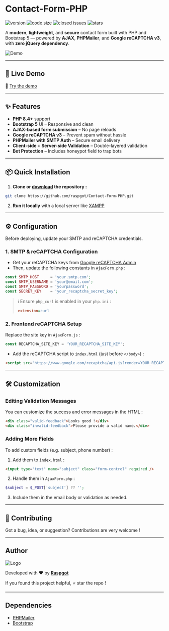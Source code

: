 # Contact-Form-PHP

[![version](https://img.shields.io/badge/version-1.4.0-blue.svg)](https://github.com/raspgot/Contact-Form-PHP)
[![code size](https://img.shields.io/github/languages/code-size/raspgot/Contact-Form-PHP)](https://github.com/raspgot/Contact-Form-PHP)
[![closed issues](https://img.shields.io/github/issues-closed-raw/raspgot/Contact-Form-PHP)](https://github.com/raspgot/Contact-Form-PHP/issues?q=is%3Aissue+is%3Aclosed)
[![stars](https://img.shields.io/github/stars/raspgot/Contact-Form-PHP?style=social)](https://github.com/raspgot/Contact-Form-PHP/stargazers)

A **modern**, **lightweight**, and **secure** contact form built with PHP and Bootstrap 5 — powered by **AJAX**, **PHPMailer**, and **Google reCAPTCHA v3**, with **zero jQuery dependency**.

![Demo](https://github.raspgot.fr/gif_github_1.2.0.gif)

---

## 🚀 Live Demo

🔗 [Try the demo](https://github.raspgot.fr)

---

## ✨ Features

-   **PHP 8.4+** support
-   **Bootstrap 5** UI – Responsive and clean
-   **AJAX-based form submission** – No page reloads
-   **Google reCAPTCHA v3** – Prevent spam without hassle
-   **PHPMailer with SMTP Auth** – Secure email delivery
-   **Client-side + Server-side Validation** – Double-layered validation
-   **Bot Protection** – Includes honeypot field to trap bots

---

## 📦 Quick Installation

1. **Clone or [download](https://github.com/raspgot/Contact-Form-PHP/archive/master.zip) the repository :**

```bash
git clone https://github.com/raspgot/Contact-Form-PHP.git
```

2. **Run it locally** with a local server like [XAMPP](https://www.apachefriends.org)

---

## ⚙️ Configuration

Before deploying, update your SMTP and reCAPTCHA credentials.

### 1. SMTP & reCAPTCHA Configuration

-   Get your reCAPTCHA keys from [Google reCAPTCHA Admin](https://www.google.com/recaptcha/admin)
-   Then, update the following constants in `AjaxForm.php` :

```php
const SMTP_HOST     = 'your.smtp.com';
const SMTP_USERNAME = 'your@email.com';
const SMTP_PASSWORD = 'yourpassword';
const SECRET_KEY    = 'your_recaptcha_secret_key';
```

> ℹ️ Ensure `php_curl` is enabled in your `php.ini` :
>
> ```ini
> extension=curl
> ```

### 2. Frontend reCAPTCHA Setup

Replace the site key in `AjaxForm.js` :

```js
const RECAPTCHA_SITE_KEY = 'YOUR_RECAPTCHA_SITE_KEY';
```

-   Add the reCAPTCHA script to `index.html` (just before `</body>`) :

```html
<script src="https://www.google.com/recaptcha/api.js?render=YOUR_RECAPTCHA_SITE_KEY"></script>
```

---

## 🛠️ Customization

### Editing Validation Messages

You can customize the success and error messages in the HTML :

```html
<div class="valid-feedback">Looks good !</div>
<div class="invalid-feedback">Please provide a valid name.</div>
```

### Adding More Fields

To add custom fields (e.g. subject, phone number) :

1. Add them to `index.html` :

```html
<input type="text" name="subject" class="form-control" required />
```

2. Handle them in `AjaxForm.php` :

```php
$subject = $_POST['subject'] ?? '';
```

3. Include them in the email body or validation as needed.

---

## 🤝 Contributing

Got a bug, idea, or suggestion? Contributions are very welcome !

---

## Author

![Logo](https://github.raspgot.fr/raspgot-blue.png)

Developed with ❤️ by [**Raspgot**](https://raspgot.fr)

If you found this project helpful, ⭐️ star the repo !

---

## Dependencies

-   [PHPMailer](https://github.com/PHPMailer/PHPMailer)
-   [Bootstrap](https://github.com/twbs/bootstrap)
